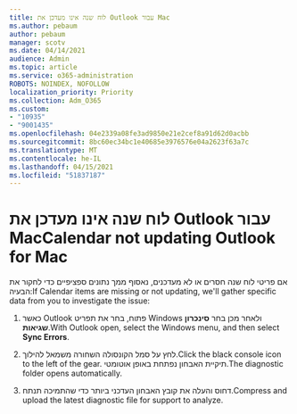 ```yaml
---
title: לוח שנה אינו מעדכן את Outlook עבור Mac
ms.author: pebaum
author: pebaum
manager: scotv
ms.date: 04/14/2021
audience: Admin
ms.topic: article
ms.service: o365-administration
ROBOTS: NOINDEX, NOFOLLOW
localization_priority: Priority
ms.collection: Adm_O365
ms.custom:
- "10935"
- "9001435"
ms.openlocfilehash: 04e2339a08fe3ad9850e21e2cef8a91d62d0acbb
ms.sourcegitcommit: 8bc60ec34bc1e40685e3976576e04a2623f63a7c
ms.translationtype: MT
ms.contentlocale: he-IL
ms.lasthandoff: 04/15/2021
ms.locfileid: "51837187"
---
```

# <a name="calendar-not-updating-outlook-for-mac"></a><span data-ttu-id="3a423-102">לוח שנה אינו מעדכן את Outlook עבור Mac</span><span class="sxs-lookup"><span data-stu-id="3a423-102">Calendar not updating Outlook for Mac</span></span>

<span data-ttu-id="3a423-103">אם פריטי לוח שנה חסרים או לא מעדכנים, נאסוף ממך נתונים ספציפיים כדי לחקור את הבעיה:</span><span class="sxs-lookup"><span data-stu-id="3a423-103">If Calendar items are missing or not updating, we'll gather specific data from you to investigate the issue:</span></span>

1. <span data-ttu-id="3a423-104">כאשר Outlook פתוח, בחר את תפריט Windows ולאחר מכן בחר **סינכרון שגיאות**.</span><span class="sxs-lookup"><span data-stu-id="3a423-104">With Outlook open, select the Windows menu, and then select **Sync Errors**.</span></span>

1. <span data-ttu-id="3a423-105">לחץ על סמל הקונסולה השחורה משמאל להילוך.</span><span class="sxs-lookup"><span data-stu-id="3a423-105">Click the black console icon to the left of the gear.</span></span> <span data-ttu-id="3a423-106">תיקיית האבחון נפתחת באופן אוטומטי.</span><span class="sxs-lookup"><span data-stu-id="3a423-106">The diagnostic folder opens automatically.</span></span>

1. <span data-ttu-id="3a423-107">דחוס והעלה את קובץ האבחון העדכני ביותר כדי שהתמיכה תנתח.</span><span class="sxs-lookup"><span data-stu-id="3a423-107">Compress and upload the latest diagnostic file for support to analyze.</span></span>